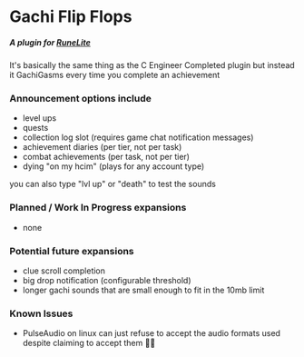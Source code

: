 # Gachi Flip Flops

##### A plugin for [RuneLite](https://runelite.net/)
It's basically the same thing as the C Engineer Completed plugin but instead it GachiGasms every time you complete an achievement

### Announcement options include
- level ups
- quests
- collection log slot (requires game chat notification messages)
- achievement diaries (per tier, not per task)
- combat achievements (per task, not per tier)
- dying "on my hcim" (plays for any account type)

you can also type "lvl up" or "death" to test the sounds

### Planned / Work In Progress expansions
- none

### Potential future expansions
- clue scroll completion
- big drop notification (configurable threshold)
- longer gachi sounds that are small enough to fit in the 10mb limit

### Known Issues
- PulseAudio on linux can just refuse to accept the audio formats used despite claiming to accept them :man_shrugging:
